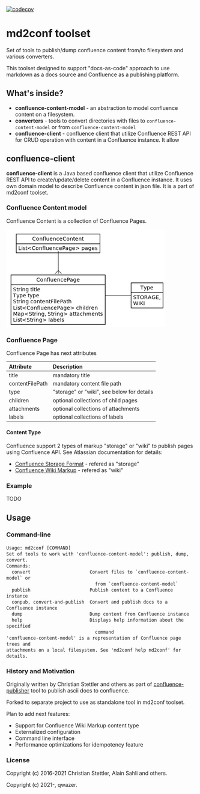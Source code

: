 [![codecov](https://codecov.io/gh/md2conf/md2conf/branch/master/graph/badge.svg?token=PJEAQ8SXH4)](https://codecov.io/gh/md2conf/md2conf)

# md2conf toolset

Set of tools to publish/dump confluence content from/to filesystem and
various converters.

This toolset designed to support "docs-as-code" approach to use markdown
as a docs source and Confluence as a publishing platform.

## What's inside?

* **confluence-content-model** - an abstraction to model confluence
  content on a filesystem.
* **converters** - tools to convert directories with files to
  `confluence-content-model` or from `confluence-content-model`
* **confluence-client** - confluence client that utilize Confluence REST
  API for CRUD operation with content in a Confluence instance. It allow

## confluence-client

**confluence-client** is a Java based confluence client that utilize
Confluence REST API to create/update/delete content in a Confluence
instance. It uses own domain model to describe Confluence content in
json file. It is a part of md2conf toolset.

### Confluence Content model

Confluence Content is a collection of Confluence Pages.


![confluence-content.png](doc/plantuml/confluence-content.png)

### Confluence Page

Confluence Page has next attributes

| Attribute       | Description                                |
|:----------------|:-------------------------------------------|
| title           | mandatory title                            |
| contentFilePath | mandatory content file path                |
| type            | "storage" or "wiki", see below for details |
| children        | optional collections of child pages        |
| attachments     | optional collections of attachments        |
| labels          | optional collections of labels             |

#### Content Type

Confluence support 2 types of markup "storage" or "wiki" to publish
pages using Confluence API. See Atlassian documentation for details:

* [Confluence Storage Format](https://confluence.atlassian.com/doc/confluence-storage-format-790796544.html)
  \- refered as "storage"
* [Confluence Wiki Markup](https://confluence.atlassian.com/doc/confluence-wiki-markup-251003035.html)
  \- refered as "wiki"

### Example

TODO

<!--TODO add example-->

## Usage

### Command-line

```
Usage: md2conf [COMMAND]
Set of tools to work with 'confluence-content-model': publish, dump, convert.
Commands:
  convert                      Convert files to `confluence-content-model` or
                                 from `confluence-content-model`
  publish                      Publish content to a Confluence instance
  conpub, convert-and-publish  Convert and publish docs to a Confluence instance
  dump                         Dump content from Confluence instance
  help                         Displays help information about the specified
                                 command
'confluence-content-model' is a representation of Confluence page trees and
attachments on a local filesystem. See 'md2conf help md2conf' for details.
```

### History and Motivation

Originally written by Christian Stettler and others as part of
[confluence-publisher](https://github.com/confluence-publisher/confluence-publisher)
tool to publish ascii docs to confluence.

Forked to separate project to use as standalone tool in md2conf toolset.

Plan to add next features:

* Support for Confluence Wiki Markup content type
* Externalized configuration
* Command line interface
* Performance optimizations for idempotency feature


### License

Copyright (c) 2016-2021 Christian Stettler, Alain Sahli and others.

Copyright (c) 2021-, qwazer.
